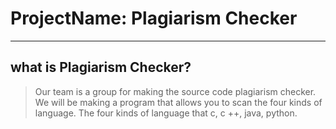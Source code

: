 # ProjectName: Plagiarism Checker

----
## what is Plagiarism Checker?

>Our team is a group for making the source code plagiarism checker.
We will be making a program that allows you to scan the four kinds of language.
The four kinds of language that c, c ++, java, python.
